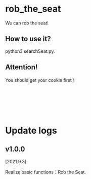 <!--
 * @Author: SpadeXiao
 * @Date: 2021-09-03 10:27:06
 * @LastEditTime: 2021-09-03 10:47:36
-->
# rob_the_seat
We can rob the seat!

## How to use it?
python3 searchSeat.py.

## Attention! 
You should get your cookie first！

&nbsp;

&nbsp;

&nbsp;


# Update logs
## v1.0.0 
[2021.9.3]

Realize basic functions：Rob the Seat.
